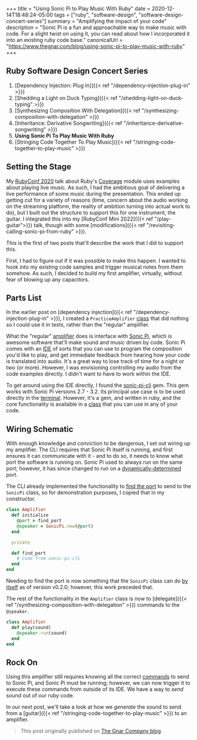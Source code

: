 +++
title = "Using Sonic Pi to Play Music With Ruby"
date = 2020-12-14T18:48:24-05:00
tags = ["ruby", "software-design", "software-design-concert-series"]
summary = "Amplifying the impact of your code"
description = "Sonic Pi is a fun and approachable way to make music with code. For a slight twist on using it, you can read about how I incorporated it into an existing ruby code base."
canonicalUrl = "https://www.thegnar.com/blog/using-sonic-pi-to-play-music-with-ruby"
+++

## Ruby Software Design Concert Series

1. [Dependency Injection: Plug In]({{< ref "/dependency-injection-plug-in" >}})
2. [Shedding a Light on Duck Typing]({{< ref "/shedding-light-on-duck-typing" >}})
3. [Synthesizing Composition With Delegation]({{< ref "/synthesizing-composition-with-delegation" >}})
4. [Inheritance: Derivative Songwriting]({{< ref "/inheritance-derivative-songwriting" >}})
5. __Using Sonic Pi To Play Music With Ruby__
6. [Stringing Code Together To Play Music]({{< ref "/stringing-code-together-to-play-music" >}})

## Setting the Stage

My [RubyConf 2020](https://youtu.be/EyLO0EEm3BQ)
talk about Ruby's [Coverage](https://docs.ruby-lang.org/en/master/Coverage.html) module
uses examples about playing live music. As such, I had the ambitious goal of
delivering a live performance of some music during the presentation. This ended
up getting cut for a variety of reasons (time, concern about the audio working
on the streaming platform, the reality of ambition turning into actual work to
do), but I built out the structure to support this for one instrument, the
guitar. I integrated this into my [RubyConf Mini 2022]({{< ref "/play-guitar">}})
talk, though with some [modifications]({{< ref "/revisiting-calling-sonic-pi-from-ruby" >}}).

This is the first of two posts that'll describe the work that I did to
support this.

First, I had to figure out if it was possible to make this happen. I wanted to
hook into my existing code samples and trigger musical notes from them somehow.
As such, I decided to build my first amplifier, virtually, without fear of
blowing up any capacitors.

## Parts List

In the earlier post on [dependency injection]({{< ref "/dependency-injection-plug-in" >}}),
I created a `PracticeAmplifier` [class](https://github.com/kevin-j-m/ruby_cover_band/blob/09e7b72b38dac09d4968afe1468eda53caaf294c/lib/ruby_cover_band/practice_amplifier.rb)
that did nothing so I could use it in tests, rather than the "regular" amplifier.

What the "regular" [amplifier](https://github.com/kevin-j-m/ruby_cover_band/blob/09e7b72b38dac09d4968afe1468eda53caaf294c/lib/ruby_cover_band/amplifier.rb)
does is interface with [Sonic Pi](https://sonic-pi.net/), which is awesome
software that'll make sound and music driven by code. Sonic Pi comes with
an [IDE](https://sonic-pi.net/tutorial.html#section-1-2) of sorts that you can
use to program the composition you'd like to play, and get immediate feedback
from hearing how your code is translated into audio. It's a great way to lose
track of time for a night or two (or more). However, I was envisioning
controlling my audio from the code examples directly. I didn't want to have to
work within the IDE.

To get around using the IDE directly, I found the [sonic-pi-cli](https://github.com/Widdershin/sonic-pi-cli)
gem. This gem works with Sonic Pi versions 2.7 - 3.2. Its principal use case is to be used directly in the
[terminal](https://github.com/Widdershin/sonic-pi-cli/blob/c4280f98edcec4de99801d013ec946cc47787932/bin/sonic_pi).
However, it's a gem, and written in ruby, and the core functionality is
available in a [class](https://github.com/Widdershin/sonic-pi-cli/blob/c4280f98edcec4de99801d013ec946cc47787932/lib/sonic_pi.rb)
that you can use in any of your code.

## Wiring Schematic

With enough knowledge and conviction to be dangerous, I set out wiring up my
amplifier. The CLI requires that Sonic Pi itself is running, and first ensures
it can communicate with it - and to do so, it needs to know what port the
software is running on. Sonic Pi used to always run on the same port; however,
it has since changed to run on a [dynamically-determined](https://github.com/sonic-pi-net/sonic-pi/commit/d245d93c5b797ad76fa333f829c32d67480af96c) port.

The CLI already implemented the functionality to [find the port](https://github.com/Widdershin/sonic-pi-cli/blob/20a18f91b4aa24de9f4b187aa20c69334ddf0329/bin/sonic_pi#L13-L33)
to send to the `SonicPi` class, so for demonstration purposes, I copied that in
my constructor.

```ruby
class Amplifier
  def initialize
    @port = find_port
    @speaker = SonicPi.new(@port)
  end

  private

  def find_port
    # Code from sonic-pi-cli
  end
end
```

Needing to find the port is now something that the `SonicPi` class can do [by itself](https://github.com/Widdershin/sonic-pi-cli/pull/23)
as of version v0.2.0; however, this work preceded that.

The rest of the functionality in the `Amplifier` class is now to [delegate]({{< ref "/synthesizing-composition-with-delegation" >}}) commands to the `@speaker`.

```ruby
class Amplifier
  def play(sound)
    @speaker.run(sound)
  end
end
```

## Rock On

Using this amplifier still requires knowing all the correct
[commands](https://sonic-pi.net/tutorial.html#section-2-1) to send to Sonic Pi,
and Sonic Pi must be running; however, we can now trigger it to execute these
commands from outside of its IDE. We have a way to *send* sound
out of our ruby code.

In our next post, we'll take a look at how we *generate* the sound to send from
a [guitar]({{< ref "/stringing-code-together-to-play-music" >}}) to an amplifier.

> This post originally published on [The Gnar Company blog](https://blog.thegnar.co/using-sonic-pi-to-play-music-with-ruby).
